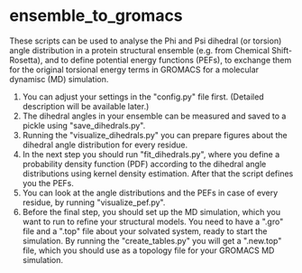 # ensemble_to_gromacs
These scripts can be used to analyse the Phi and Psi dihedral (or torsion) angle distribution in a protein structural ensemble (e.g. from Chemical Shift-Rosetta), and to define potential energy functions (PEFs), to exchange them for the original torsional energy terms in GROMACS for a molecular dynamisc (MD) simulation.

1. You can adjust your settings in the "config.py" file first. (Detailed description will be available later.)
2. The dihedral angles in your ensemble can be measured and saved to a pickle using "save_dihedrals.py".
3. Running the "visualize_dihedrals.py" you can prepare figures about the dihedral angle distribution for every residue.
4. In the next step you should run "fit_dihedrals.py", where you define a probability density function (PDF) according to the dihedral angle distributions using kernel density estimation. After that the script defines you the PEFs.
5. You can look at the angle distributions and the PEFs in case of every residue, by running "visualize_pef.py".
6. Before the final step, you should set up the MD simulation, which you want to run to refine your structural models. You need to have a ".gro" file and a ".top" file about your solvated system, ready to start the simulation. By running the "create_tables.py" you will get a ".new.top" file, which you should use as a topology file for your GROMACS MD simulation.
